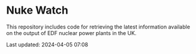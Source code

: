 # Nuke Watch

This repository includes code for retrieving the latest information available on the output of EDF nuclear power plants in the UK.

Last updated: 2024-04-05 07:08